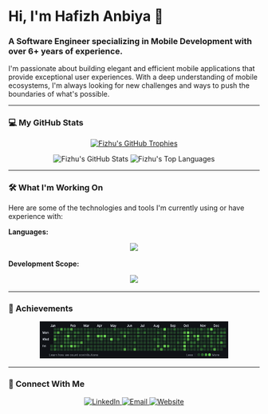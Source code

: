 # Hi, I'm Hafizh Anbiya 👋

### A Software Engineer specializing in Mobile Development with over **6+ years** of experience.

I'm passionate about building elegant and efficient mobile applications that provide exceptional user experiences. With a deep understanding of mobile ecosystems, I'm always looking for new challenges and ways to push the boundaries of what's possible.

---

### 💻 My GitHub Stats

<p align="center">
    <a href="https://github.com/Fizhu"><img src="https://github-profile-trophy.vercel.app/?username=Fizhu&row=1&margin-w=15&margin-h=15" alt="Fizhu's GitHub Trophies" /></a>
</p>

<p align="center">
    <img src="https://github-readme-stats.vercel.app/api?username=Fizhu&show_icons=true&count_private=true&line_height=40&theme=dark" alt="Fizhu's GitHub Stats" />
    <img src="https://github-readme-stats.vercel.app/api/top-langs/?username=Fizhu&hide=html&theme=dark" alt="Fizhu's Top Languages" />
</p>

---

### 🛠️ What I'm Working On

Here are some of the technologies and tools I'm currently using or have experience with:

**Languages:**
<p align="center">
  <img src="https://skillicons.dev/icons?i=java,kotlin,dart,sql" />
</p>

**Development Scope:**
<p align="center">
  <img src="https://skillicons.dev/icons?i=android,ktor,flutter" />
</p>

---

### 🎉 Achievements

<p align="center">
    <img width="75%" alt="2021 Completion" src="https://github.com/Fizhu/Fizhu/blob/master/completion_2021.png?raw=true">
</p>

---

### 💬 Connect With Me

<p align="center">
    <a href="https://www.linkedin.com/in/hafizhanbiya">
        <img src="https://skillicons.dev/icons?i=linkedin" alt="LinkedIn" />
    </a>
    <a href="mailto:hafizhanbiya.dev@gmail.com">
        <img src="https://skillicons.dev/icons?i=gmail" alt="Email" />
    </a>
    <a href="https://fiz.soapmate.id">
        <img src="https://skillicons.dev/icons?i=chrome" alt="Website" />
    </a>
</p>
